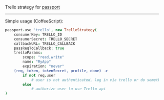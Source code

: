 Trello strategy for [passport](http://passportjs.org/)
- - -

Simple usage (CoffeeScript):

```coffeescript
passport.use 'trello', new TrelloStrategy(
    consumerKey: TRELLO_ID
    consumerSecret: TRELLO_SECRET
    callbackURL: TRELLO_CALLBACK
    passReqToCallback: true
    trelloParams:
        scope: "read,write"
        name: "MyApp"
        expiration: "never"
    (req, token, tokenSecret, profile, done) ->
        if not req.user
            # user is not authenticated, log in via trello or do something else
        else
            # authorize user to use Trello api
)
```